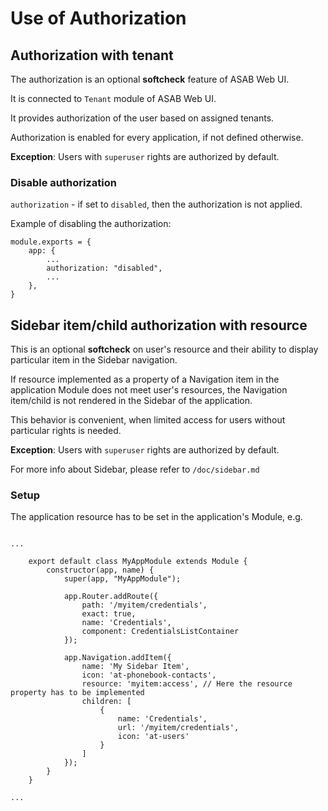 # Use of Authorization

## Authorization with tenant

The authorization is an optional **softcheck** feature of ASAB Web UI.

It is connected to `Tenant` module of ASAB Web UI.

It provides authorization of the user based on assigned tenants.

Authorization is enabled for every application, if not defined otherwise.

**Exception**: Users with `superuser` rights are authorized by default.

### Disable authorization

`authorization` - if set to `disabled`, then the authorization is not applied.

Example of disabling the authorization:

```
module.exports = {
	app: {
		...
		authorization: "disabled",
		...
	},
}
```

## Sidebar item/child authorization with resource

This is an optional **softcheck** on user's resource and their ability to display particular item in the Sidebar navigation.

If resource implemented as a property of a Navigation item in the application Module does not meet user's resources, the Navigation item/child is not rendered in the Sidebar of the application.

This behavior is convenient, when limited access for users without particular rights is needed.

**Exception**: Users with `superuser` rights are authorized by default.

For more info about Sidebar, please refer to `/doc/sidebar.md`

### Setup

The application resource has to be set in the application's Module, e.g.

```

...

	export default class MyAppModule extends Module {
		constructor(app, name) {
			super(app, "MyAppModule");

			app.Router.addRoute({
				path: '/myitem/credentials',
				exact: true,
				name: 'Credentials',
				component: CredentialsListContainer
			});

			app.Navigation.addItem({
				name: 'My Sidebar Item',
				icon: 'at-phonebook-contacts',
				resource: 'myitem:access', // Here the resource property has to be implemented
				children: [
					{
						name: 'Credentials',
						url: '/myitem/credentials',
						icon: 'at-users'
					}
				]
			});
		}
	}

...

```

